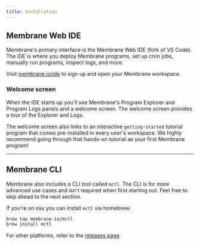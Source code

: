 ```yaml
---
title: Installation
---
```


## Membrane Web IDE

Membrane's primary interface is the Membrane Web IDE (fork of VS Code). The IDE is where you deploy Membrane programs, set up cron jobs, manually run programs, inspect logs, and more.

Visit [membrane.io/ide](https://www.membrane.io/ide) to sign up and open your Membrane workspace.

<!-- TODO: add gif of web IDE startup -->

### Welcome screen

When the IDE starts up you'll see Membrane's Program Explorer and Program Logs panels and a welcome screen. The welcome screen provides a tour of the Explorer and Logs.

The welcome screen also links to an interactive `getting-started` tutorial program that comes pre-installed in every user's workspace. We highly recommend going through that hands-on tutorial as your first Membrane program!

---

## Membrane CLI

Membrane also includes a CLI tool called `mctl`. The CLI is for more advanced use cases and isn't required when first starting out. Feel free to skip ahead to the next section.

If you're on osx you can install `mctl` via homebrew:

```sh
brew tap membrane-io/mctl
brew install mctl
```

For other platforms, refer to the [releases page](https://github.com/membrane-io/mctl-releases/releases).
